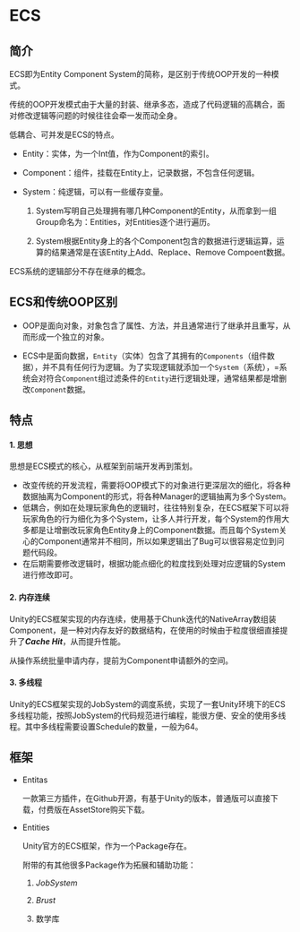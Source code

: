 ﻿# ECS

## 简介

ECS即为Entity Component System的简称，是区别于传统OOP开发的一种模式。

传统的OOP开发模式由于大量的封装、继承多态，造成了代码逻辑的高耦合，面对修改逻辑等问题的时候往往会牵一发而动全身。

低耦合、可并发是ECS的特点。

- Entity：实体，为一个Int值，作为Component的索引。

- Component：组件，挂载在Entity上，记录数据，不包含任何逻辑。

- System：纯逻辑，可以有一些缓存变量。

  1. System写明自己处理拥有哪几种Component的Entity，从而拿到一组Group命名为：Entities，对Entities逐个进行遍历。

  2. System根据Entity身上的各个Component包含的数据进行逻辑运算，运算的结果通常是在该Entity上Add、Replace、Remove Compoent数据。

ECS系统的逻辑部分不存在继承的概念。

## ECS和传统OOP区别

- OOP是面向对象，对象包含了属性、方法，并且通常进行了继承并且重写，从而形成一个独立的对象。

- ECS中是面向数据，`Entity`（实体）包含了其拥有的`Components`（组件数据），并不具有任何行为逻辑。为了实现逻辑就添加一个`System`（系统），=系统会对符合`Component`组过滤条件的`Entity`进行逻辑处理，通常结果都是增删改`Component`数据。

## 特点

#### 1. 思想

思想是ECS模式的核心，从框架到前端开发再到策划。

- 改变传统的开发流程，需要将OOP模式下的对象进行更深层次的细化，将各种数据抽离为Component的形式，将各种Manager的逻辑抽离为多个System。
- 低耦合，例如在处理玩家角色的逻辑时，往往特别复杂，在ECS框架下可以将玩家角色的行为细化为多个System，让多人并行开发，每个System的作用大多都是让增删改玩家角色Entity身上的Component数据。而且每个System关心的Component通常并不相同，所以如果逻辑出了Bug可以很容易定位到问题代码段。
- 在后期需要修改逻辑时，根据功能点细化的粒度找到处理对应逻辑的System进行修改即可。

#### 2. 内存连续

Unity的ECS框架实现的内存连续，使用基于Chunk迭代的NativeArray数组装Component，是一种对内存友好的数据结构，在使用的时候由于粒度很细直接提升了***Cache Hit***，从而提升性能。

从操作系统批量申请内存，提前为Component申请额外的空间。

#### 3. 多线程

Unity的ECS框架实现的JobSystem的调度系统，实现了一套Unity环境下的ECS多线程功能，按照JobSystem的代码规范进行编程，能很方便、安全的使用多线程。其中多线程需要设置Schedule的数量，一般为64。

## 框架

- Entitas

  一款第三方插件，在Github开源，有基于Unity的版本，普通版可以直接下载，付费版在AssetStore购买下载。

- Entities

  Unity官方的ECS框架，作为一个Package存在。

  附带的有其他很多Package作为拓展和辅助功能：

  1. *JobSystem*

  2. *Brust*

  3. 数学库
